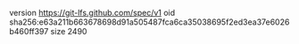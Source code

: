 version https://git-lfs.github.com/spec/v1
oid sha256:e63a211b663678698d91a505487fca6ca35038695f2ed3ea37e6026b460ff397
size 2490
